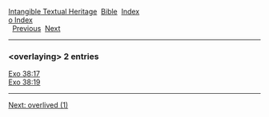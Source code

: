[Intangible Textual Heritage](../../index)  [Bible](../index) 
[Index](index)   
[o Index](_o_)  
  [Previous](c08144)  [Next](c08146) 

------------------------------------------------------------------------

### &lt;overlaying&gt; 2 entries

[Exo 38:17](../kjv/exo038.htm#017)  
[Exo 38:19](../kjv/exo038.htm#019)  

------------------------------------------------------------------------

[Next: overlived (1)](c08146)
